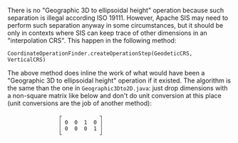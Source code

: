 There is no "Geographic 3D to ellipsoidal height" operation because
such separation is illegal according ISO 19111. However, Apache SIS
may need to perform such separation anyway in some circumstances,
but it should be only in contexts where SIS can keep trace of other
dimensions in an "interpolation CRS".  This happen in the following
method:

```
CoordinateOperationFinder.createOperationStep(GeodeticCRS, VerticalCRS)
```

The above method does inline the work of what would have been a
"Geographic 3D to ellipsoidal height" operation if it existed.
The algorithm is the same than the one in `Geographic3Dto2D.java`:
just drop dimensions with a non-square matrix like below and don't
do unit conversion at this place (unit conversions are the job
of another method):

                    ┌            ┐
                    │ 0  0  1  0 │
                    │ 0  0  0  1 │
                    └            ┘
